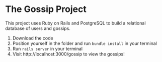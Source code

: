 # The Gossip Project

This project uses Ruby on Rails and PostgreSQL to build a relational database of users and gossips.

1. Download the code
2. Position yourself in the folder and run ```bundle install``` in your terminal
3. Run ```rails server``` in your terminal
4. Visit http://localhost:3000/gossip to view the gossips!
